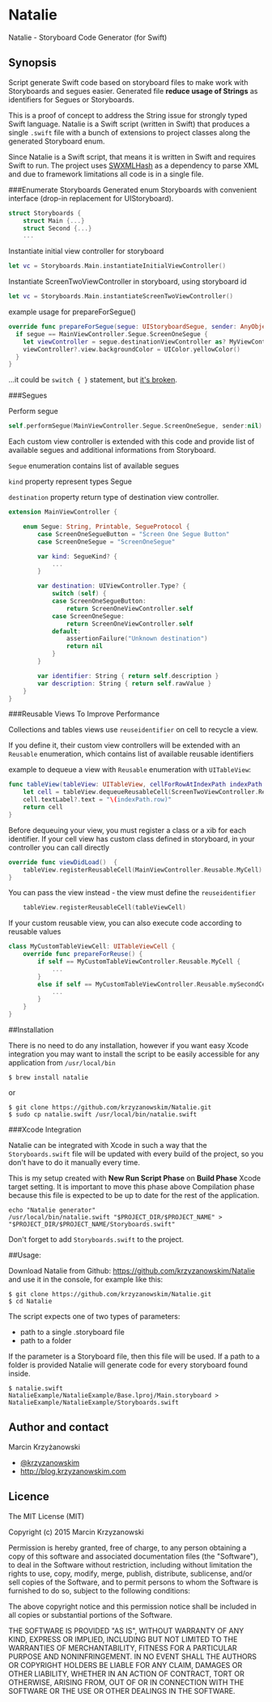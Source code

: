 # Natalie
Natalie - Storyboard Code Generator (for Swift)

## Synopsis
Script generate Swift code based on storyboard files to make work with Storyboards and segues easier. Generated file **reduce usage of Strings** as identifiers for Segues or Storyboards.

This is a proof of concept to address the String issue for strongly typed Swift language. Natalie is a Swift script (written in Swift) that produces a single `.swift` file with a bunch of extensions to project classes along the generated Storyboard enum.

Since Natalie is a Swift script, that means it is written in Swift and requires Swift to run. The project uses [SWXMLHash](https://github.com/drmohundro/SWXMLHash) as a dependency to parse XML and due to framework limitations all code is in a single file.

###Enumerate Storyboards
Generated enum Storyboards with convenient interface (drop-in replacement for UIStoryboard).

```swift
struct Storyboards {
    struct Main {...}
    struct Second {...}
    ...
```

Instantiate initial view controller for storyboard
```swift
let vc = Storyboards.Main.instantiateInitialViewController()
```

Instantiate ScreenTwoViewController in storyboard, using storyboard id
```swift
let vc = Storyboards.Main.instantiateScreenTwoViewController()
```

example usage for prepareForSegue()

```swift
override func prepareForSegue(segue: UIStoryboardSegue, sender: AnyObject?) {
  if segue == MainViewController.Segue.ScreenOneSegue {	
	let viewController = segue.destinationViewController as? MyViewController
    viewController?.view.backgroundColor = UIColor.yellowColor()
  }
}
```

...it could be `switch { }` statement, but [it's broken](https://twitter.com/krzyzanowskim/status/611686899732869121).

###Segues

Perform segue
```swift
self.performSegue(MainViewController.Segue.ScreenOneSegue, sender:nil)
```

Each custom view controller is extended with this code and provide list of available segues and additional informations from Storyboard.

`Segue` enumeration contains list of available segues

`kind` property represent types Segue

`destination` property return type of destination view controller.

```swift
extension MainViewController { 

    enum Segue: String, Printable, SegueProtocol {
        case ScreenOneSegueButton = "Screen One Segue Button"
        case ScreenOneSegue = "ScreenOneSegue"

        var kind: SegueKind? {
            ...
        }

        var destination: UIViewController.Type? {
            switch (self) {
            case ScreenOneSegueButton:
                return ScreenOneViewController.self
            case ScreenOneSegue:
                return ScreenOneViewController.self
            default:
                assertionFailure("Unknown destination")
                return nil
            }
        }

        var identifier: String { return self.description } 
        var description: String { return self.rawValue }
    }
}
```

###Reusable Views To Improve Performance

Collections and tables views use `reuseidentifier` on cell to recycle a view.

If you define it, their custom view controllers will be extended with an `Reusable` enumeration, which contains list of available reusable identifiers

example to dequeue a view with `Reusable` enumeration with `UITableView`:
```swift
func tableView(tableView: UITableView, cellForRowAtIndexPath indexPath: NSIndexPath) -> UITableViewCell {
    let cell = tableView.dequeueReusableCell(ScreenTwoViewController.Reusable.MyCell, forIndexPath: indexPath) as! UITableViewCell
    cell.textLabel?.text = "\(indexPath.row)"
    return cell
}
```

Before dequeuing your view, you must register a class or a xib for each identifier.
If your cell view has custom class defined in storyboard, in your controller you can call directly
```swift
override func viewDidLoad()  {
    tableView.registerReusableCell(MainViewController.Reusable.MyCell)
}
```
You can pass the view instead - the view must define the `reuseidentifier`
```swift
    tableView.registerReusableCell(tableViewCell)
```

If your custom reusable view, you can also execute code according to reusable values
```swift
class MyCustomTableViewCell: UITableViewCell {
    override func prepareForReuse() {
        if self == MyCustomTableViewController.Reusable.MyCell {
            ...
        }
        else if self == MyCustomTableViewController.Reusable.mySecondCellId {
            ...
        }
    }
}
```

##Installation

There is no need to do any installation, however if you want easy Xcode integration you may want to install the script to be easily accessible for any application from `/usr/local/bin`

```
$ brew install natalie
```

or

```
$ git clone https://github.com/krzyzanowskim/Natalie.git
$ sudo cp natalie.swift /usr/local/bin/natalie.swift
```

###Xcode Integration

Natalie can be integrated with Xcode in such a way that the `Storyboards.swift` file will be updated with every build of the project, so you don't have to do it manually every time.

This is my setup created with **New Run Script Phase** on **Build Phase** Xcode target setting. It is important to move this phase above Compilation phase because this file is expected to be up to date for the rest of the application.

```
echo "Natalie generator"
/usr/local/bin/natalie.swift "$PROJECT_DIR/$PROJECT_NAME" > "$PROJECT_DIR/$PROJECT_NAME/Storyboards.swift"
```

Don't forget to add `Storyboards.swift` to the project.

##Usage:

Download Natalie from Github: https://github.com/krzyzanowskim/Natalie and use it in the console, for example like this:
```
$ git clone https://github.com/krzyzanowskim/Natalie.git
$ cd Natalie
```

The script expects one of two types of parameters:

* path to a single .storyboard file 
* path to a folder

If the parameter is a Storyboard file, then this file will be used. If a path to a folder is provided Natalie will generate code for every storyboard found inside.

```
$ natalie.swift NatalieExample/NatalieExample/Base.lproj/Main.storyboard > NatalieExample/NatalieExample/Storyboards.swift
```

## Author and contact
Marcin Krzyżanowski 

* [@krzyzanowskim](http://twitter.com/krzyzanowskim)
* http://blog.krzyzanowskim.com

## Licence
The MIT License (MIT)

Copyright (c) 2015 Marcin Krzyzanowski

Permission is hereby granted, free of charge, to any person obtaining a copy
of this software and associated documentation files (the "Software"), to deal
in the Software without restriction, including without limitation the rights
to use, copy, modify, merge, publish, distribute, sublicense, and/or sell
copies of the Software, and to permit persons to whom the Software is
furnished to do so, subject to the following conditions:

The above copyright notice and this permission notice shall be included in all
copies or substantial portions of the Software.

THE SOFTWARE IS PROVIDED "AS IS", WITHOUT WARRANTY OF ANY KIND, EXPRESS OR
IMPLIED, INCLUDING BUT NOT LIMITED TO THE WARRANTIES OF MERCHANTABILITY,
FITNESS FOR A PARTICULAR PURPOSE AND NONINFRINGEMENT. IN NO EVENT SHALL THE
AUTHORS OR COPYRIGHT HOLDERS BE LIABLE FOR ANY CLAIM, DAMAGES OR OTHER
LIABILITY, WHETHER IN AN ACTION OF CONTRACT, TORT OR OTHERWISE, ARISING FROM,
OUT OF OR IN CONNECTION WITH THE SOFTWARE OR THE USE OR OTHER DEALINGS IN THE
SOFTWARE.
 
